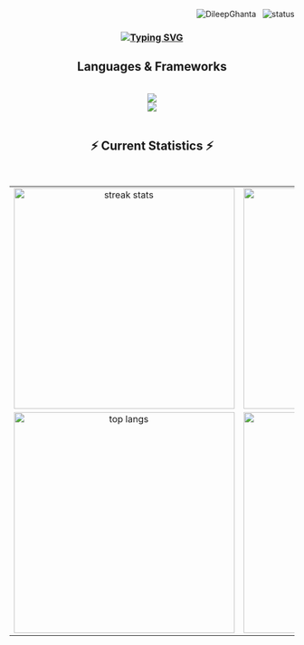 <div style="display:none;">
  <img src="https://git-hub-online-status.vercel.app/ping" alt="Keep Alive" />
</div>
<p align="right">
  <img src="https://komarev.com/ghpvc/?username=DileepGhanta&label=Profile%20views&color=0e75b6&style=flat" alt="DileepGhanta"/>
  &nbsp;
  <img src="https://img.shields.io/endpoint?url=https://git-hub-online-status.vercel.app/status-badge" alt="status"/>
</p>

<h3 align="center">
  <a href="https://git.io/typing-svg">
    <img src="https://readme-typing-svg.herokuapp.com?font=Fira+Code&weight=700&size=28&duration=4002&pause=502&color=00AE0AF1&center=true&random=false&width=435&lines=Hello+%F0%9F%91%8B;I'm+Dileep+Ghanta;A+Full+Stack+Developer;Problem+Solver" alt="Typing SVG" />
  </a>
</h3>

<h2 align="center">Languages & Frameworks</h2>
<br>
<div align="center">
  <img src="https://skillicons.dev/icons?i=react,html,css,javascript,vscode,github,git,vite" /><br>
  <img src="https://skillicons.dev/icons?i=bootstrap,tailwind,nodejs,c,cpp,java,python,mysql,mongodb" /><br>
</div>
<br>
 <h2 align="center">⚡ Current Statistics ⚡</h2>
<br>
<table align="center" border="0" cellpadding="10" cellspacing="0" >
  <tr>
    <td align="center" valign="top" >
      <img width="390" src="https://streak-stats.demolab.com/?user=DileepGhanta&count_private=true&theme=react&border_radius=10&v=2" alt="streak stats"/>
    </td>
    <td align="center" valign="top">
      <img width="390" src="https://github-readme-stats.vercel.app/api?username=DileepGhanta&show_icons=true&theme=react&rank_icon=github&border_radius=10&v=2" alt="readme stats"/>
    </td>
  </tr>
  <tr>
    <td align="center" valign="top">
      <img width="390" src="https://github-readme-stats.vercel.app/api/top-langs/?username=DileepGhanta&hide=HTML&langs_count=8&layout=compact&theme=react&border_radius=10&size_weight=0.5&count_weight=0.5&exclude_repo=github-readme-stats" alt="top langs"/>
    </td>
    <td align="center" valign="top">
      <img width="390" src="https://leetcard.jacoblin.cool/DileepGhanta?theme=dark&font=Nunito&ext=heatmap" alt="leetcode stats"/>
    </td>
  </tr>
</table>


